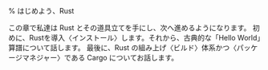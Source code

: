 % はじめよう、Rust

この章で私達は Rust とその道具立てを手にし、次へ進めるようになります。
初めに、Rustを導入〈インストール〉します。それから、古典的な「Hello World」算譜について話します。
最後に、Rust の組み上げ〈ビルド〉体系かつ〈パッケージマネジャー〉である Cargo についてお話します。
